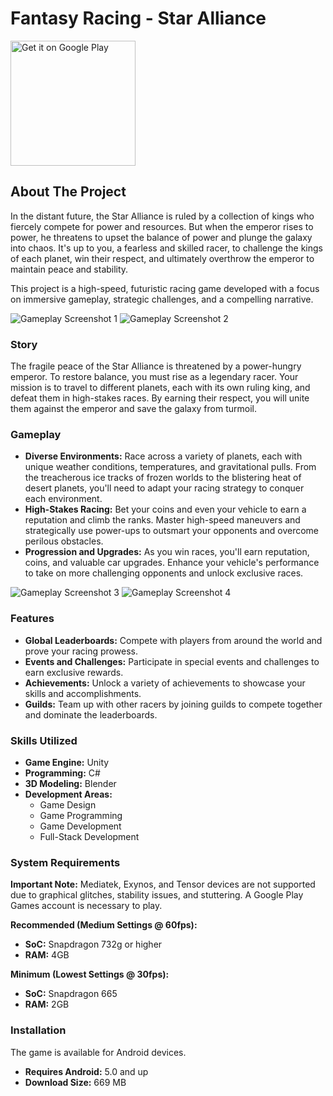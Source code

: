 # Fantasy Racing - Star Alliance

<a href="https://play.google.com/store/apps/details?id=com.ivarnagames.fantasyracer&hl=en&pli=1">
    <img alt="Get it on Google Play" src="https://play.google.com/intl/en_us/badges/static/images/badges/en_badge_web_generic.png" width="200"/>
</a>


## About The Project

In the distant future, the Star Alliance is ruled by a collection of kings who fiercely compete for power and resources. But when the emperor rises to power, he threatens to upset the balance of power and plunge the galaxy into chaos. It's up to you, a fearless and skilled racer, to challenge the kings of each planet, win their respect, and ultimately overthrow the emperor to maintain peace and stability.

This project is a high-speed, futuristic racing game developed with a focus on immersive gameplay, strategic challenges, and a compelling narrative.

![Gameplay Screenshot 1](https://github.com/abhay-byte/planet-racing/blob/main/Store%20Listing/English/ScreenShots16-9/1.png)
![Gameplay Screenshot 2](https://github.com/abhay-byte/planet-racing/blob/main/Store%20Listing/English/ScreenShots16-9/2.png)

### Story

The fragile peace of the Star Alliance is threatened by a power-hungry emperor. To restore balance, you must rise as a legendary racer. Your mission is to travel to different planets, each with its own ruling king, and defeat them in high-stakes races. By earning their respect, you will unite them against the emperor and save the galaxy from turmoil.

### Gameplay

*   **Diverse Environments:** Race across a variety of planets, each with unique weather conditions, temperatures, and gravitational pulls. From the treacherous ice tracks of frozen worlds to the blistering heat of desert planets, you'll need to adapt your racing strategy to conquer each environment.
*   **High-Stakes Racing:** Bet your coins and even your vehicle to earn a reputation and climb the ranks. Master high-speed maneuvers and strategically use power-ups to outsmart your opponents and overcome perilous obstacles.
*   **Progression and Upgrades:** As you win races, you'll earn reputation, coins, and valuable car upgrades. Enhance your vehicle's performance to take on more challenging opponents and unlock exclusive races.

![Gameplay Screenshot 3](https://github.com/abhay-byte/planet-racing/blob/main/Store%20Listing/English/ScreenShots16-9/3.png)
![Gameplay Screenshot 4](https://github.com/abhay-byte/planet-racing/blob/main/Store%20Listing/English/ScreenShots16-9/4.png)

### Features

*   **Global Leaderboards:** Compete with players from around the world and prove your racing prowess.
*   **Events and Challenges:** Participate in special events and challenges to earn exclusive rewards.
*   **Achievements:** Unlock a variety of achievements to showcase your skills and accomplishments.
*   **Guilds:** Team up with other racers by joining guilds to compete together and dominate the leaderboards.

### Skills Utilized

*   **Game Engine:** Unity
*   **Programming:** C#
*   **3D Modeling:** Blender
*   **Development Areas:**
    *   Game Design
    *   Game Programming
    *   Game Development
    *   Full-Stack Development

### System Requirements

**Important Note:** Mediatek, Exynos, and Tensor devices are not supported due to graphical glitches, stability issues, and stuttering. A Google Play Games account is necessary to play.

**Recommended (Medium Settings @ 60fps):**
*   **SoC:** Snapdragon 732g or higher
*   **RAM:** 4GB

**Minimum (Lowest Settings @ 30fps):**
*   **SoC:** Snapdragon 665
*   **RAM:** 2GB

### Installation

The game is available for Android devices.

*   **Requires Android:** 5.0 and up
*   **Download Size:** 669 MB


